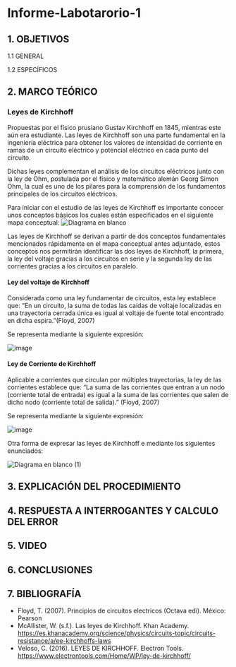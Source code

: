 # Informe-Labotarorio-1
## 1. OBJETIVOS

   1.1 GENERAL

   1.2 ESPECÍFICOS

## 2. MARCO TEÓRICO

### Leyes de Kirchhoff

Propuestas por el físico prusiano Gustav Kirchhoff en 1845, mientras este aún era estudiante. Las leyes de Kirchhoff son una parte fundamental en la ingeniería eléctrica para obtener los valores de intensidad de corriente en ramas de un circuito eléctrico y potencial eléctrico en cada punto del circuito.

Dichas leyes complementan el análisis de los circuitos eléctricos junto con la ley de Ohm, postulada por el físico y matemático alemán Georg Simon Ohm, la cual es uno de los pilares para la comprensión de los fundamentos principales de los circuitos eléctricos.

Para iniciar con el estudio de las leyes de Kirchhoff es importante conocer unos conceptos básicos los cuales están especificados en el siguiente mapa conceptual:
![Diagrama en blanco](https://user-images.githubusercontent.com/93681159/141225662-1ced4af6-1e35-443a-b8c9-cc7edb19796c.jpeg)

Las leyes de Kirchhoff se derivan a partir de dos conceptos fundamentales mencionados rápidamente en el mapa conceptual antes adjuntado, estos conceptos nos permitirán identificar las dos leyes de Kirchhoff, la primera, la ley del voltaje gracias a los circuitos en serie y la segunda ley de las corrientes gracias a los circuitos en paralelo.

#### Ley del voltaje de Kirchhoff

Considerada como una ley fundamentar de circuitos, esta ley establece que: “En un circuito, la suma de todas las caídas de voltaje localizadas en una trayectoria cerrada única es igual al voltaje de fuente total encontrado en dicha espira.”(Floyd, 2007)

Se representa mediante la siguiente expresión:

![image](https://user-images.githubusercontent.com/93681159/141390324-d3493629-dab1-4d69-a712-97b5a6d00de9.png)

#### Ley de Corriente de Kirchhoff

Aplicable a corrientes que circulan por múltiples trayectorias, la ley de las corrientes establece que: “La suma de las corrientes que entran a un nodo (corriente total de entrada) es igual a la suma de las corrientes que salen de dicho nodo (corriente total de salida).” (Floyd, 2007)

Se representa mediante la siguiente expresión:

![image](https://user-images.githubusercontent.com/93681159/141390092-098c2281-97ce-4000-8192-664f1af9d57d.png)

Otra forma de expresar las leyes de Kirchhoff e mediante los siguientes enunciados:

![Diagrama en blanco (1)](https://user-images.githubusercontent.com/93681159/141390620-208e64d8-8456-44ba-b9da-36db566071b0.jpeg)

## 3. EXPLICACIÓN DEL PROCEDIMIENTO
## 4. RESPUESTA A INTERROGANTES Y CALCULO DEL ERROR
## 5. VIDEO
## 6. CONCLUSIONES
## 7. BIBLIOGRAFÍA 
* Floyd, T. (2007). Principios de circuitos electricos (Octava edi). México: Pearson
* McAllister, W. (s.f.). Las leyes de Kirchhoff. Khan Academy. https://es.khanacademy.org/science/physics/circuits-topic/circuits-resistance/a/ee-kirchhoffs-laws
* Veloso, C. (2016). LEYES DE KIRCHHOFF. Electron Tools. https://www.electrontools.com/Home/WP/ley-de-kirchhoff/
